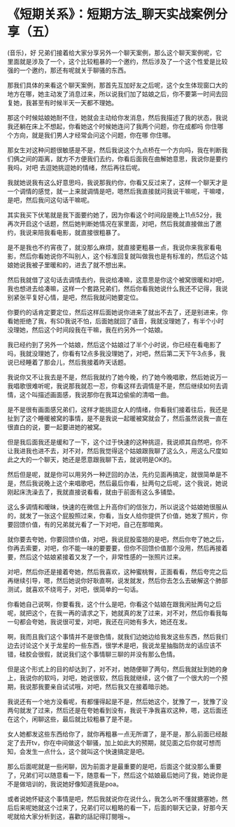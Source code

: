 # 《短期关系》：短期方法_聊天实战案例分享（五）

(音乐)，好 兄弟们接着给大家分享另外一个聊天案例，那么这个聊天案例呢，它里面就是涉及了一个，这个比较粗暴的一个邀约，然后涉及了一个这个性爱是比较强的一个邀约，那还有呢就关于聊骚的东西。

那我们具体的来看这个聊天案例，那首先互加好友之后呢，这个女生体现窗口大的地方在哪，她主动发了消息过来，所以说我们加了姑娘之后，你不要第一时间去回复她，我甚至有时候半天一天都不理她。

那这个时候姑娘她耐不住，她就会主动给你发消息，然后我描述了我的状态，我说我还躺在床上不想起，你看她这个时候她连问了我两个问题，你在成都吗 你住哪个方向，就是我们男人才经常会问这个问题，你在哪 你住哪。

那女生对这种问题很敏感是不是，然后我说这个九点桥在一个方向吗，我在判断我们俩之间的距离，就方不方便我们去约，你看后面我在曲解她意思，我说你是要约我吗，对吧 去逗她挑逗她的情绪，然后再往后呢。

我就她说我有这么好意思吗，我说那我约你，你看又反过来了，这样一个聊天才是一个调情的感觉，就一上来就调情是吧，嗯然后我直接就问我说干嘛呢，干嘛喽，是吧，然后我问这句话干嘛呢。

其实我买下伏笔就是我下面要约她了，因为你看这个时间段是晚上11点52分，我再次开启这个话题，然后她判断她情况在家里面，对吧，然后我就直接做出了邀约，我说来陪我看电影，就直接很粗暴了。

是不是我也不约宵夜了，就没那么麻烦，就直接更粗暴一点，我说你来我家看电影，然后你看她说你不叫别人，这个标准回复就叫做我也是有标准的，然后这个姑娘她说我被子里暖和的，进去了就不想出来。

然后我就借了这句话去调情去约，我说给凑嘛，这意思是你这个被窝很暖和对吧，我也想进去给凑嘛，这样一个套路兄弟们，然后你看我她说什么我还不记得，我说别紧张平复好心情，是吧，然后我就问她要定位。

你要约的话肯定要定位，然后这样后面她说你进来了就出不去了，还是别进来，你看她拒绝了我，有SD我说不怕，后面她就回了语音，我就没理她了，有半个小时没理她，然后这个时间段我在干嘛，我在约另外一个姑娘。

我已经约到了另外一个姑娘，然后这个姑娘过了半个小时说，你已经在看电影了吗，我就没理她了，你看有12点多我没理她了，对吧，然后第二天下午3点多，我说已经睡着了那会儿，然后我接着昨天话题。

我说你又不让我去是不是，然后我就约了她今晚，约了她今晚唱歌，然后她说万一我唱歌很难听呢，我说那我就忍一忍，你看这样去调情是不是，然后继续如何去调情，这个叫描述画面感，我说那你在我耳边偷偷的清唱一曲。

是不是很有画面感兄弟们，这样才能挑逗女人的情绪，你看我们接着往后，我还是扯到了这个睡暖被窝的事情，是不是我说一起暖被窝就会了，然后虽然说我一直在很直白的说，要一起要进她的被窝。

但是我后面我还是缓和了一下，这个过于快速的这种挑逗，我说顺其自然吧，你不让我进我也进不去，对不对，然后我觉得这个姑娘跟我聊了这么久，用这么尺度如此之大的一个聊天，她还是愿意跟我聊下去，就说明是OK的。

然后但是呢，就是你可以用另外一种迂回的办法，先约见面再搞定，就很简单是不是，然后我说晚上这个来唱歌吧，然后最后你看，扯两句之后呢，这个我说，她说刚起床洗澡去了，我就直接说看看，就由于前面有这么多铺垫。

这么多调情和暧昧，快速的在微信上升高你们的信张力，所以说这个姑娘她很服从的，就发了一张这个屁股照过来，你看，当女人给你提供了价值，她发了照片，你要回馈价值，有的兄弟就光看了一下对吧，自己在那暗爽。

就你要去夸她，你要回馈价值，对吧，我说屁股蛮翘的是吧，然后你夸了她之后，你再去索要，对吧，你不能一味的要要要，但你不回馈价值那个没用，然后再接着要，然后这个姑娘紧接着又发了一个，非常性感的一张照片过来。

对吧，然后你还是接着夸她，然后我喜欢，这种蜜桃臀，正面看看，然后夸完之后再继续引导，嗯，然后她说你好耿直啊，说发就发，然后你去怎么去破解这个肺部测试，就喜欢不绕弯子，对吧，很简单的一句话。

你看她自己说啊，你要看我，这个什么是吧，你看这个姑娘在跟我闲扯两句之后呢，就把这个，在我一再的请求之下，她就真的发了过来，对不对，然后你看我每一句都会夸她，我说很可爱，对吧，我还在问她有多大，她还在发。

啊，我而且我们这个事情并不是很色情，就我们边她边给我发这些东西，然后我们边去讨论这个关于龙星的一些东西，很学术是吧，我说龙星抽脂防龙的话应该不错，硅胶会很假，就说我们这个事情聊三聊的并没有那么色情。

但是这个形式上的目的却达到了，对不对，她随便聊了两句，然后我就扯到她的身上，我说你的软吗，对吧，她说很软，然后我就继续，这个做了一个很大的一个预期，我说那我要亲自试试哦，对吧，然后我又在接着暗示她。

我说还有一个地方没看呢，有都懂得起是不是，然后她这个，犹豫了一，犹豫了没两句就发了过来，然后还是在夸她看到没有，我说干净我喜欢这种，嗯，这后面还在这个，闲聊这些，最后就比较粗暴了是不是。

女人她都发这些东西给你了，就你再粗暴一点无所谓了，是不是，那么前面已经敲定了去开tv，你在中间做这个聊骚，加上如此大的预期，就见面之后你就可想而知，会发生一点什么，这个就叫这个快速搞定是吧。

那么后面呢就是一些闲聊，因为前面才是最重要的是吧，后面这个就没那么重要了，兄弟们可以随意看一下，随意看一下，然后这个姑娘最后她问了我，她说你是不是做培训的，我说她好像知道我是poa。

或者说她怀疑这个事情是吧，然后我就说你在说什么，我怎么听不懂就搪塞她，然后后来呢她就这个过来了，兄弟们可以粗略的看一下，后面的聊天记录，好那今天呢就给大家分析到这，喜歡的話記得訂閱哦~。

